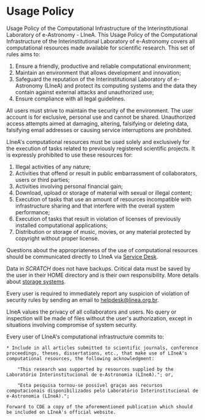 # Usage Policy
Usage Policy of the Computational Infrastructure of the Interinstitutional Laboratory of e-Astronomy - LIneA.
This Usage Policy of the Computational Infrastructure of the Interinstitutional Laboratory of e-Astronomy covers all computational resources made available for scientific research. This set of rules aims to:

 1. Ensure a friendly, productive and reliable computational environment;
 2. Maintain an environment that allows development and innovation;
 3. Safeguard the reputation of the Interinstitutional Laboratory of e-Astronomy (LIneA) and protect its computing systems and the data they contain against external attacks and unauthorized use;
 4. Ensure compliance with all legal guidelines.

All users must strive to maintain the security of the environment. The user account is for exclusive, personal use and cannot be shared. Unauthorized access attempts aimed at damaging, altering, falsifying or deleting data, falsifying email addresses or causing service interruptions are prohibited.

LIneA's computational resources must be used solely and exclusively for the execution of tasks related to previously registered scientific projects. It is expressly prohibited to use these resources for:

1. Illegal activities of any nature;
2. Activities that offend or result in public embarrassment of collaborators, users or third parties;
3. Activities involving personal financial gain;
4. Download, upload or storage of material with sexual or illegal content;
5. Execution of tasks that use an amount of resources incompatible with infrastructure sharing and that interfere with the overall system performance;
6. Execution of tasks that result in violation of licenses of previously installed computational applications;
7. Distribution or storage of music, movies, or any material protected by copyright without proper license.

Questions about the appropriateness of the use of computational resources should be communicated directly to LIneA via [Service Desk](../suporte.md).

Data in *SCRATCH* does not have backups. Critical data must be saved by the user in their HOME directory and is their own responsibility. More details about [storage systems](../armazenamento/index.md).

Every user is required to immediately report any suspicion of violation of security rules by sending an email to <helpdesk@linea.org.br>.

LIneA values the privacy of all collaborators and users. No query or inspection will be made of files without the user's authorization, except in situations involving compromise of system security.

Every user of LIneA's computational infrastructure commits to:

    * Include in all articles submitted to scientific journals, conference proceedings, theses, dissertations, etc., that make use of LIneA's computational resources, the following acknowledgment:

        "This research was supported by resources supplied by the Laboratório Interinstitucional de e-Astronomia (LIneA)."; or,

        "Esta pesquisa tornou-se possível graças aos recursos computacionais disponibilizados pelo Laboratório Interinstitucional de e-Astronomia (LIneA).";
        
    Forward to CDE a copy of the aforementioned publication which should be included on LIneA's official website.
